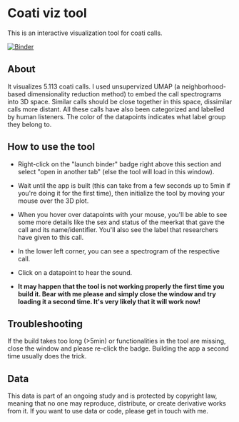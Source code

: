 # Coati viz tool

This is an interactive visualization tool for coati calls.

[![Binder](https://mybinder.org/badge_logo.svg)](https://mybinder.org/v2/gh/marathomas/coati_viz/HEAD?urlpath=%2Fvoila%2Frender%2Fcoati_viz_tool.ipynb)



## About

It visualizes 5.113 coati calls. I used unsupervized UMAP (a neighborhood-based dimensionality reduction method) to embed the call spectrograms into 3D space. Similar calls should be close together in this space, dissimilar calls more distant. All these calls have also been categorized and labelled by human listeners. The color of the datapoints indicates what label group they belong to.


## How to use the tool

* Right-click on the "launch binder" badge right above this section and select "open in another tab" (else the tool will load in this window). 

* Wait until the app is built (this can take from a few seconds up to 5min if you're doing it for the first time), then initialize the tool by moving your mouse over the 3D plot. 

* When you hover over datapoints with your mouse, you'll be able to see some more details like the sex and status of the meerkat that gave the call and its name/identifier. You'll also see the label that researchers have given to this call. 
* In the lower left corner, you can see a spectrogram of the respective call. 
* Click on a datapoint to hear the sound.

* **It may happen that the tool is not working properly the first time you build it. Bear with me please and simply close the window and try loading it a second time. It's very likely that it will work now!**

## Troubleshooting

If the build takes too long (>5min) or functionalities in the tool are missing, close the window and please re-click the badge. Building the app a second time usually does the trick.

## Data

This data is part of an ongoing study and is protected by copyright law, meaning that no one may reproduce, distribute, or create derivative works from it. If you want to use data or code, please get in touch with me.



